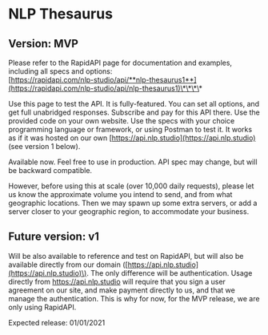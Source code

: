 # NLP Thesaurus

## Version: MVP

Please refer to the RapidAPI page for documentation and examples, including all specs and options:  
[https://rapidapi.com/nlp-studio/api/**nlp-thesaurus1**](https://rapidapi.com/nlp-studio/api/nlp-thesaurus1)\*\*\*\*

Use this page to test the API. It is fully-featured. You can set all options, and get full unabridged responses. Subscribe and pay for this API there. Use the provided code on your own website. Use the specs with your choice programming language or framework, or using Postman to test it. It works as if it was hosted on our own [https://api.nlp.studio](https://api.nlp.studio) \(see version 1 below\).

Available now. Feel free to use in production. API spec may change, but will be backward compatible.

However, before using this at scale \(over 10,000 daily requests\), please let us know the approximate volume you intend to send, and from what geographic locations. Then we may spawn up some extra servers, or add a server closer to your geographic region, to accommodate your business.

## Future version: v1

Will be also available to reference and test on RapidAPI, but will also be available directly from our domain \([https://api.nlp.studio](https://api.nlp.studio)\). The only difference will be authentication. Usage directly from https://api.nlp.studio will require that you sign a user agreement on our site, and make payment directly to us, and that we manage the authentication. This is why for now, for the MVP release, we are only using RapidAPI.

Expected release: 01/01/2021



